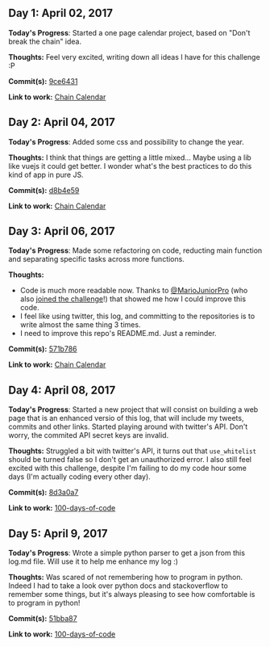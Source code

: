 ## Day 1: April 02, 2017

**Today's Progress**: Started a one page calendar project, based on "Don't break the chain" idea.

**Thoughts:** Feel very excited, writing down all ideas I have for this challenge :P

**Commit(s):** [9ce6431](https://github.com/PabloDinella/chainCalendar/commit/9ce643128a8ca92abd3fdac022c5043565759c0b)

**Link to work:** [Chain Calendar](https://github.com/PabloDinella/chainCalendar)

## Day 2: April 04, 2017

**Today's Progress**: Added some css and possibility to change the year.

**Thoughts:** I think that things are getting a little mixed... Maybe using a lib like vuejs it could get better. I wonder what's the best practices to do this kind of app in pure JS.

**Commit(s):** [d8b4e59](https://github.com/PabloDinella/chainCalendar/commit/d8b4e599c11fb6591fac6df4db2203f9d32917cf)

**Link to work:** [Chain Calendar](https://github.com/PabloDinella/chainCalendar)

## Day 3: April 06, 2017

**Today's Progress**: Made some refactoring on code, reducting main function and separating specific tasks across more functions.

**Thoughts:**
* Code is much more readable now. Thanks to [@MarioJuniorPro](https://twitter.com/MarioJuniorPro) (who also [joined the challenge](https://github.com/MarioJuniorPro/100-days-of-code)!) that showed me how I could improve this code.
* I feel like using twitter, this log, and committing to the repositories is to write almost the same thing 3 times.
* I need to improve this repo's README.md. Just a reminder.

**Commit(s):** [571b786](https://github.com/PabloDinella/chainCalendar/commit/571b786675493fd7ab724616180295b51f491407)

**Link to work:** [Chain Calendar](https://github.com/PabloDinella/chainCalendar)

## Day 4: April 08, 2017

**Today's Progress**: Started a new project that will consist on building a web page that is an enhanced versio of this log, that will include my tweets, commits and other links. Started playing around with twitter's API. Don't worry, the commited API secret keys are invalid.

**Thoughts:** Struggled a bit with twitter's API, it turns out that ```use_whitelist``` should be turned false so I don't get an unauthorized error. I also still feel excited with this challenge, despite I'm failing to do my code hour some days (I'm actually coding every other day).

**Commit(s):** [8d3a0a7](https://github.com/PabloDinella/100-days-of-code/commit/8d3a0a7ad1cd95f5d81efa867af20cae6a9a40d5)

**Link to work:** [100-days-of-code](https://github.com/PabloDinella/100-days-of-code)

## Day 5: April 9, 2017

**Today's Progress**: Wrote a simple python parser to get a json from this log.md file. Will use it to help me enhance my log :)

**Thoughts:** Was scared of not remembering how to program in python. Indeed I had to take a look over python docs and stackoverflow to remember some things, but it's always pleasing to see how comfortable is to program in python!

**Commit(s):** [51bba87](https://github.com/PabloDinella/100-days-of-code/commit/51bba87494d604b14377fa3f462c80026e3c1cc2)

**Link to work:** [100-days-of-code](https://github.com/PabloDinella/100-days-of-code)

